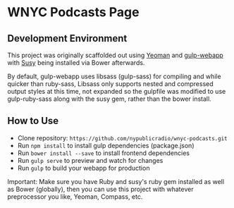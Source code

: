 # WNYC Podcasts Page

## Development Environment

This project was originally scaffolded out using [Yeoman](http://yeoman.io/) and [gulp-webapp](https://github.com/yeoman/generator-gulp-webapp) with [Susy](http://susy.oddbird.net/) being installed via Bower afterwards. 

By default, gulp-webapp uses libsass (gulp-sass) for compiling and while quicker than ruby-sass, Libsass only supports nested and compressed output styles at this time, not expanded so the gulpfile was modified to use gulp-ruby-sass along with the susy gem, rather than the bower install.

## How to Use
- Clone repository: `https://github.com/nypublicradio/wnyc-podcasts.git`
- Run `npm install` to install gulp dependencies (package.json)
- Run `bower install --save` to install frontend dependencies
- Run `gulp serve` to preview and watch for changes
- Run `gulp` to build your webapp for production
 
Important: Make sure you have Ruby and susy's ruby gem installed as well as Bower (globally), then you can use this project with whatever preprocessor you like, Yeoman, Compass, etc. 